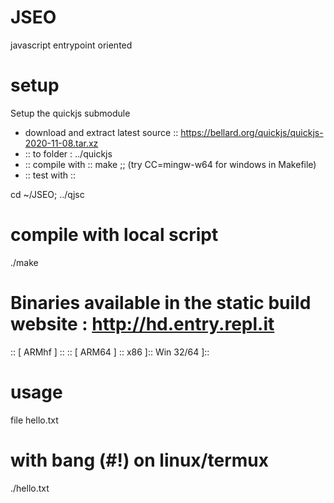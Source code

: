 # JSEO
javascript entrypoint oriented

# setup
Setup the quickjs submodule
- download and extract latest source ::
https://bellard.org/quickjs/quickjs-2020-11-08.tar.xz
- :: to folder : ../quickjs
- :: compile with :: make ;;
(try CC=mingw-w64 for windows in Makefile)
- :: test with :: 

cd ~/JSEO;
../qjsc 


# compile with local script
./make

# Binaries available in the static build website : http://hd.entry.repl.it
:: [ ARMhf ] ::
:: [ ARM64 ] :: 
x86 ]::
Win 32/64 ]::

# usage
file hello.txt

# with bang (#!) on linux/termux
./hello.txt
